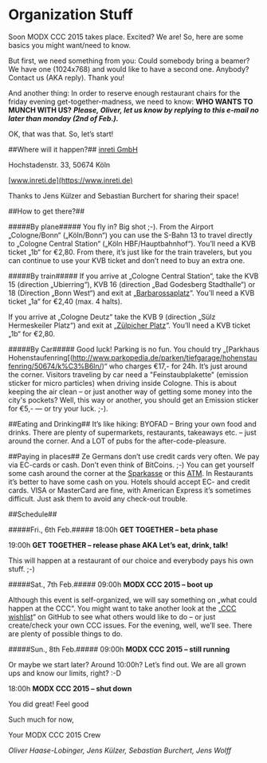 # Organization Stuff

Soon MODX CCC 2015 takes place. Excited? We are! So, here are some basics you might want/need to know.

But first, we need something from you: Could somebody bring a beamer? We have one (1024x768) and would like to have a second one. Anybody? Contact us (AKA reply). Thank you!

And another thing: In order to reserve enough restaurant chairs for the friday evening get-together-madness, we need to know:
**WHO WANTS TO MUNCH WITH US?**
***Please, Oliver, let us know by replying to this e-mail no later than monday (2nd of Feb.).***

OK, that was that. So, let’s start!


##Where will it happen?##
[inreti GmbH](https://www.google.de/maps/place/inreti+GmbH/@50.929471,6.939425,17z/data=!3m1!4b1!4m2!3m1!1s0x47bf24fdd196da77:0xeaa48484b2d60c47)

Hochstadenstr. 33, 50674 Köln

[www.inreti.de](https://www.inreti.de)

Thanks to Jens Külzer and Sebastian Burchert for sharing their space!


##How to get there?##

#####By plane#####
You fly in? Big shot ;-). From the Airport „Cologne/Bonn“ („Köln/Bonn“) you can use the S-Bahn 13 to travel directly to „Cologne Central Station“ („Köln HBF/Hauptbahnhof“). You’ll need a KVB ticket „1b“ for €2,80. From there, it’s just like for the train travelers, but you can continue to use your KVB ticket and don’t need to buy an extra one.

#####By train#####
If you arrive at „Cologne Central Station“, take the KVB 15 (direction „Ubierring“), KVB 16 (direction „Bad Godesberg Stadthalle“) or 18 (Direction „Bonn West“) and exit at „[Barbarossaplatz](https://www.google.de/maps/place/K%C3%B6ln,+Barbarossaplatz/@50.9286,6.942737,17z/data=!3m1!4b1!4m2!3m1!1s0x47bf24559c206c5f:0xdd725fbe8127f8d1)“. You’ll need a KVB ticket „1a“ for €2,40 (max. 4 halts).

If you arrive at „Cologne Deutz“ take the KVB 9 (direction „Sülz Hermeskeiler Platz“) and exit at „[Zülpicher Platz](https://www.google.de/maps/place/K%C3%B6ln,+Z%C3%BClpicher+Platz/@50.931151,6.940769,17z/data=!3m1!4b1!4m2!3m1!1s0x47bf24ffe6e91a19:0x94a09d2246228ba8)“. You’ll need a KVB ticket „1b“ for €2,80.

#####By Car#####
Good luck! Parking is no fun. You chould try „[Parkhaus Hohenstaufenring[(http://www.parkopedia.de/parken/tiefgarage/hohenstaufenring/50674/k%C3%B6ln/)“ who charges €17,- for 24h. It’s just around the corner.
Visitors traveling by car need a "Feinstaubplakette" (emission sticker for micro particles) when driving inside Cologne. This is about keeping the air clean – or just another way of getting some money into the city's pockets? Well, this way or another, you should get an Emission sticker for €5,-  — or try your luck. ;-).


##Eating and Drinking##
It’s like hiking: BYOFAD – Bring your own food and drinks. There are plenty of supermarkets, restaurants, takeaways etc. – just around the corner. And a LOT of pubs for the after-code-pleasure.


##Paying in places##
Ze Germans don’t use credit cards very often. We pay via EC-cards or cash. Don’t even think of BitCoins. ;-)
You can get yourself some cash around the corner at the [Sparkasse](https://www.google.de/maps/place/Sparkasse+K%C3%B6lnBonn+-+Gesch%C3%A4ftsstelle/@50.929102,6.9421981,16z/data=!4m5!1m2!2m1!1sbarbarossapltz+k%C3%B6ln+bank!3m1!1s0x0000000000000000:0x96655fd7b3a7f5d8) or this [ATM](https://www.google.de/maps/place/K%C3%B6lner+Bank+eG+-+Geldautomat+Rewe+Markt+Z%C3%BClpicher+Platz/@50.929102,6.9421981,16z/data=!4m5!1m2!2m1!1sbarbarossapltz+k%C3%B6ln+bank!3m1!1s0x0000000000000000:0x8075935c63b3c1a0). In Restaurants it’s better to have some cash on you.
Hotels should accept EC- and credit cards. VISA or MasterCard are fine, with American Express it’s sometimes difficult. Just ask them to avoid any check-out trouble.


##Schedule##

#####Fri., 6th Feb.#####
18:00h **GET TOGETHER – beta phase**

19:00h **GET TOGETHER – release phase AKA Let’s eat, drink, talk!**

This will happen at a restaurant of our choice and everybody pays his own stuff. ;-) 

#####Sat., 7th Feb.#####
09:00h **MODX CCC 2015 – boot up**

Although this event is self-organized, we will say something on  „what could happen at the CCC“. 
You might want to take another look at the „[CCC wishlist](https://github.com/modx-ccc-2015/whishlist)“ on GitHub to see what others would like to do – or just create/check your own CCC issues.
For the evening, well, we’ll see. There are plenty of possible things to do.

#####Sun., 8th Feb.#####
09:00h **MODX CCC 2015 – still running**

Or maybe we start later? Around 10:00h? Let’s find out. We are all grown ups and know our limits, right? :-D

18:00h **MODX CCC 2015 – shut down**

You did great! Feel good 



Such much for now,

Your MODX CCC 2015 Crew

*Oliver Haase-Lobinger, Jens Külzer, Sebastian Burchert, Jens Wolff*
